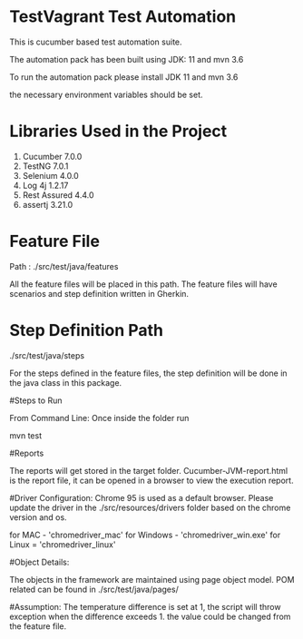 # TestVagrant Test Automation
This is cucumber based test automation suite.

The automation pack has been built using JDK: 11 and mvn 3.6

To run the automation pack please install JDK 11 and mvn 3.6  

the necessary environment variables should be set.

# Libraries Used in the Project
1. Cucumber 7.0.0
2. TestNG 7.0.1
3. Selenium 4.0.0
4. Log 4j 1.2.17
5. Rest Assured 4.4.0
6. assertj 3.21.0

# Feature File

Path : ./src/test/java/features

All the feature files will be placed in this path. The feature files will have scenarios and step definition written in Gherkin.

# Step Definition Path

./src/test/java/steps

For the steps defined in the feature files, the step definition will be done in the java class in this package. 

#Steps to Run
 
From Command Line:
Once inside the folder run 

mvn test

#Reports

The reports will get stored in the target folder.
Cucumber-JVM-report.html is the report file, it can be opened in a browser to view the execution report. 

#Driver Configuration:
Chrome 95 is used as a default browser. Please update the driver in the ./src/resources/drivers folder based on the chrome version and os.


for MAC - 'chromedriver_mac'
for Windows - 'chromedriver_win.exe'
for Linux  = 'chromedriver_linux'

#Object Details:

The objects in the framework are maintained using page object model.
POM related can be found in ./src/test/java/pages/

#Assumption:
The temperature difference is set at 1, the script will throw exception when the difference exceeds 1. the value could be changed from the feature file.

